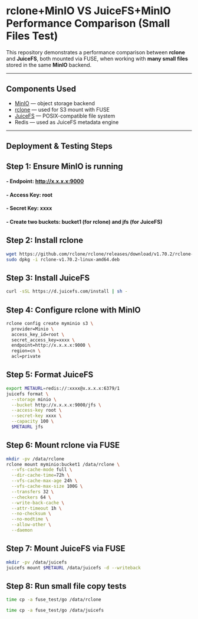 # rclone+MinIO VS JuiceFS+MinIO Performance Comparison (Small Files Test)

This repository demonstrates a performance comparison between **rclone** and **JuiceFS**, both mounted via FUSE, when working with **many small files** stored in the same **MinIO** backend.

---

## Components Used

- [MinIO](https://min.io/) — object storage backend
- [rclone](https://rclone.org/) — used for S3 mount with FUSE
- [JuiceFS](https://juicefs.com/) — POSIX-compatible file system
- Redis — used as JuiceFS metadata engine

---

## Deployment & Testing Steps

## Step 1: Ensure MinIO is running
#### - Endpoint: http://x.x.x.x:9000
#### - Access Key: root
#### - Secret Key: xxxx
#### - Create two buckets: bucket1 (for rclone) and jfs (for JuiceFS)

## Step 2: Install rclone
```bash
wget https://github.com/rclone/rclone/releases/download/v1.70.2/rclone-v1.70.2-linux-amd64.deb
sudo dpkg -i rclone-v1.70.2-linux-amd64.deb
```
## Step 3: Install JuiceFS
```bash
curl -sSL https://d.juicefs.com/install | sh -
```
## Step 4: Configure rclone with MinIO
```bash
rclone config create myminio s3 \
  provider=Minio \
  access_key_id=root \
  secret_access_key=xxxx \
  endpoint=http://x.x.x.x:9000 \
  region=cn \
  acl=private
```

## Step 5: Format JuiceFS
```bash
export METAURL=redis://:xxxx@x.x.x.x:6379/1
juicefs format \
  --storage minio \
  --bucket http://x.x.x.x:9000/jfs \
  --access-key root \
  --secret-key xxxx \
  --capacity 100 \
  $METAURL jfs
```

## Step 6: Mount rclone via FUSE
```bash
mkdir -pv /data/rclone
rclone mount myminio:bucket1 /data/rclone \
  --vfs-cache-mode full \
  --dir-cache-time=72h \
  --vfs-cache-max-age 24h \
  --vfs-cache-max-size 100G \
  --transfers 32 \
  --checkers 64 \
  --write-back-cache \
  --attr-timeout 1h \
  --no-checksum \
  --no-modtime \
  --allow-other \
  --daemon
```

## Step 7: Mount JuiceFS via FUSE
```bash
mkdir -pv /data/juicefs
juicefs mount $METAURL /data/juicefs -d --writeback
```

## Step 8: Run small file copy tests
```bash
time cp -a fuse_test/go /data/rclone

time cp -a fuse_test/go /data/juicefs
```

